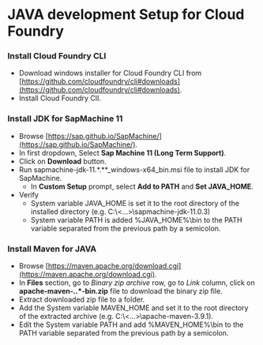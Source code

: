 # JAVA development Setup for Cloud Foundry

### Install Cloud Foundry CLI

- Download windows installer for Cloud Foundry CLI from [https://github.com/cloudfoundry/cli#downloads](https://github.com/cloudfoundry/cli#downloads).
- Install Cloud Foundry ClI.


### Install JDK for SapMachine 11

- Browse [https://sap.github.io/SapMachine/](https://sap.github.io/SapMachine/).
- In first dropdown, Select **Sap Machine 11 (Long Term Support)**.
- Click on **Download** button.
- Run sapmachine-jdk-11.*.**_windows-x64_bin.msi file to install JDK for SapMachine.
    - In **Custom Setup** prompt, select **Add to PATH** and **Set JAVA_HOME**.
- Verify
    - System variable JAVA_HOME is set it to the root directory of the installed directory (e.g. C:\\<...>\sapmachine-jdk-11.0.3)
    - System variable PATH is added %JAVA_HOME%\bin to the PATH variable separated from the previous path by a semicolon.


### Install Maven for JAVA

- Browse [https://maven.apache.org/download.cgi](https://maven.apache.org/download.cgi).
- In **Files** section, go to *Binary zip archive* row, go to *Link* column, click on **apache-maven-*.*.*-bin.zip** file to download the binary zip file.
- Extract downloaded zip file to a folder.
- Add the System variable MAVEN_HOME and set it to the root directory of the extracted archive (e.g. C:\\<...>\apache-maven-3.9.1).
- Edit the System variable PATH and add %MAVEN_HOME%\bin to the PATH variable separated from the previous path by a semicolon.